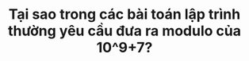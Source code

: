 ---
layout: post
title: "Tại sao trong các bài toán lập trình thường yêu cầu đưa ra modulo của 10^9+7?"
mathjax: true
---